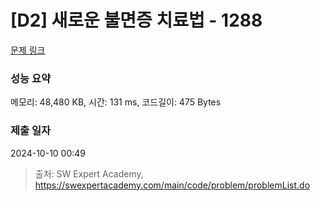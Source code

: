 # [D2] 새로운 불면증 치료법 - 1288 

[문제 링크](https://swexpertacademy.com/main/code/problem/problemDetail.do?contestProbId=AV18_yw6I9MCFAZN) 

### 성능 요약

메모리: 48,480 KB, 시간: 131 ms, 코드길이: 475 Bytes

### 제출 일자

2024-10-10 00:49



> 출처: SW Expert Academy, https://swexpertacademy.com/main/code/problem/problemList.do